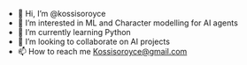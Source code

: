 - 👋 Hi, I’m @kossisoroyce
- 👀 I’m interested in ML and Character modelling for AI agents
- 🌱 I’m currently learning Python
- 💞️ I’m looking to collaborate on AI projects
- 📫 How to reach me Kossisoroyce@gmail.com

<!---
kossisoroyce/kossisoroyce is a ✨ special ✨ repository because its `README.md` (this file) appears on your GitHub profile.
You can click the Preview link to take a look at your changes.
--->
